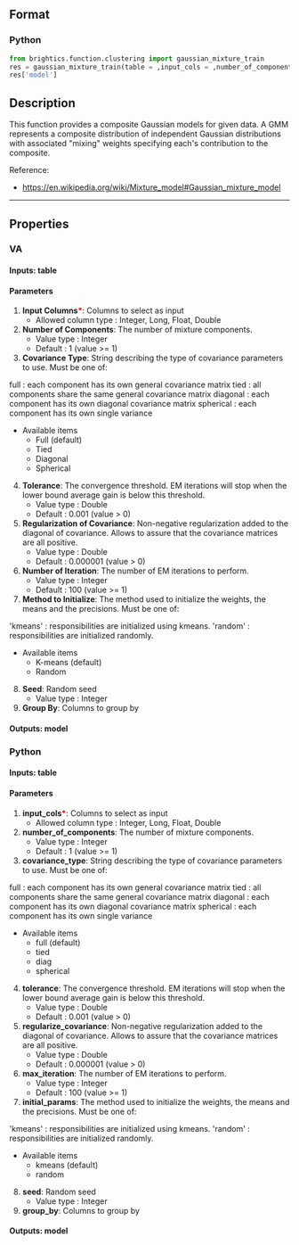 ## Format
### Python
```python
from brightics.function.clustering import gaussian_mixture_train
res = gaussian_mixture_train(table = ,input_cols = ,number_of_components = ,covariance_type = ,tolerance = ,regularize_covariance = ,max_iteration = ,initial_params = ,seed = ,group_by = )
res['model']
```

## Description
This function provides a composite Gaussian models for given data. A GMM represents a composite distribution of independent Gaussian distributions with associated "mixing" weights specifying each's contribution to the composite.

Reference:
+ <https://en.wikipedia.org/wiki/Mixture_model#Gaussian_mixture_model>

---

## Properties
### VA
#### Inputs: table

#### Parameters
1. **Input Columns**<b style="color:red">*</b>: Columns to select as input
   - Allowed column type : Integer, Long, Float, Double
2. **Number of Components**: The number of mixture components.
   - Value type : Integer
   - Default : 1 (value >= 1)
3. **Covariance Type**: String describing the type of covariance parameters to use. Must be one of:

 full : each component has its own general covariance matrix
 tied : all components share the same general covariance matrix
 diagonal : each component has its own diagonal covariance matrix
 spherical : each component has its own single variance
   - Available items
      - Full (default)
      - Tied
      - Diagonal
      - Spherical
4. **Tolerance**: The convergence threshold. EM iterations will stop when the lower bound average gain is below this threshold.
   - Value type : Double
   - Default : 0.001 (value > 0)
5. **Regularization of Covariance**: Non-negative regularization added to the diagonal of covariance. Allows to assure that the covariance matrices are all positive.
   - Value type : Double
   - Default : 0.000001 (value > 0)
6. **Number of Iteration**: The number of EM iterations to perform.
   - Value type : Integer
   - Default : 100 (value >= 1)
7. **Method to Initialize**: The method used to initialize the weights, the means and the precisions. Must be one of:

'kmeans' : responsibilities are initialized using kmeans.
'random' : responsibilities are initialized randomly.
   - Available items
      - K-means (default)
      - Random
8. **Seed**: Random seed
   - Value type : Integer
9. **Group By**: Columns to group by

#### Outputs: model

### Python
#### Inputs: table

#### Parameters
1. **input_cols**<b style="color:red">*</b>: Columns to select as input
   - Allowed column type : Integer, Long, Float, Double
2. **number_of_components**: The number of mixture components.
   - Value type : Integer
   - Default : 1 (value >= 1)
3. **covariance_type**: String describing the type of covariance parameters to use. Must be one of:

 full : each component has its own general covariance matrix
 tied : all components share the same general covariance matrix
 diagonal : each component has its own diagonal covariance matrix
 spherical : each component has its own single variance
   - Available items
      - full (default)
      - tied
      - diag
      - spherical
4. **tolerance**: The convergence threshold. EM iterations will stop when the lower bound average gain is below this threshold.
   - Value type : Double
   - Default : 0.001 (value > 0)
5. **regularize_covariance**: Non-negative regularization added to the diagonal of covariance. Allows to assure that the covariance matrices are all positive.
   - Value type : Double
   - Default : 0.000001 (value > 0)
6. **max_iteration**: The number of EM iterations to perform.
   - Value type : Integer
   - Default : 100 (value >= 1)
7. **initial_params**: The method used to initialize the weights, the means and the precisions. Must be one of:

'kmeans' : responsibilities are initialized using kmeans.
'random' : responsibilities are initialized randomly.
   - Available items
      - kmeans (default)
      - random
8. **seed**: Random seed
   - Value type : Integer
9. **group_by**: Columns to group by

#### Outputs: model

